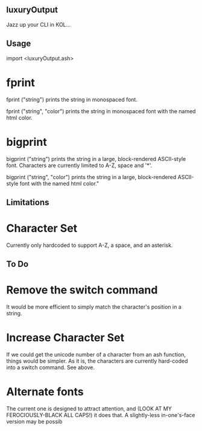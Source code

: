 ## luxuryOutput
Jazz up your CLI in KOL…

## Usage

import <luxuryOutput.ash>

# fprint

fprint ("string")
prints the string in monospaced font.

fprint ("string", "color")
prints the string in monospaced font with the named html color.

# bigprint

bigprint ("string")
prints the string in a large, block-rendered ASCII-style font.
Characters are currently limited to A-Z, space and '\*'.

bigprint ("string", "color")
prints the string in a large, block-rendered ASCII-style font with the named html color."

## Limitations

# Character Set

Currently only hardcoded to support A-Z, a space, and an asterisk.

## To Do

# Remove the switch command

It would be more efficient to simply match the character's position in a string.

# Increase Character Set

If we could get the unicode number of a character from an ash function, things would be simpler. As it is, the characters are currently hard-coded into a switch command. See above.

# Alternate fonts

The current one is designed to attract attention, and (LOOK AT MY FEROCIOUSLY-BLACK ALL CAPS!) it does that. A slightly-less in-one's-face version may be possib
